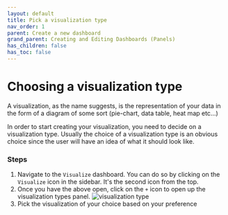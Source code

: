 ```yaml
---
layout: default
title: Pick a visualization type
nav_order: 1
parent: Create a new dashboard
grand_parent: Creating and Editing Dashboards (Panels)
has_children: false
has_toc: false
---
```


# Choosing a visualization type

A visualization, as the name suggests, is the representation of your data in the form of a
diagram of some sort (pie-chart, data table, heat map etc...)

In order to start creating your visualization, you need to decide on a visualization type.
Usually the choice of a visualization type is an obvious choice since the user will have
an idea of what it should look like.

### Steps
1. Navigate to the `Visualize` dashboard. You can do so by clicking on the `Visualize`
   icon in the sidebar. It's the second icon from the top.
2. Once you have the above open, click on the `+` icon to open up the visualization types
   panel.
   ![visualization type](../assets/visualization-type.png)
3. Pick the visualization of your choice based on your preference

